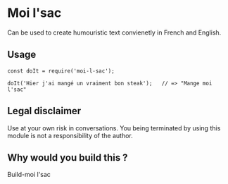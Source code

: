 # Moi l'sac

Can be used to create humouristic text convienetly in French and English.

## Usage

```
const doIt = require('moi-l-sac');

doIt('Hier j'ai mangé un vraiment bon steak');   // => "Mange moi l'sac"

```

## Legal disclaimer

Use at your own risk in conversations. You being terminated by using this module is not a responsibility of the author.

## Why would you build this ?

Build-moi l'sac